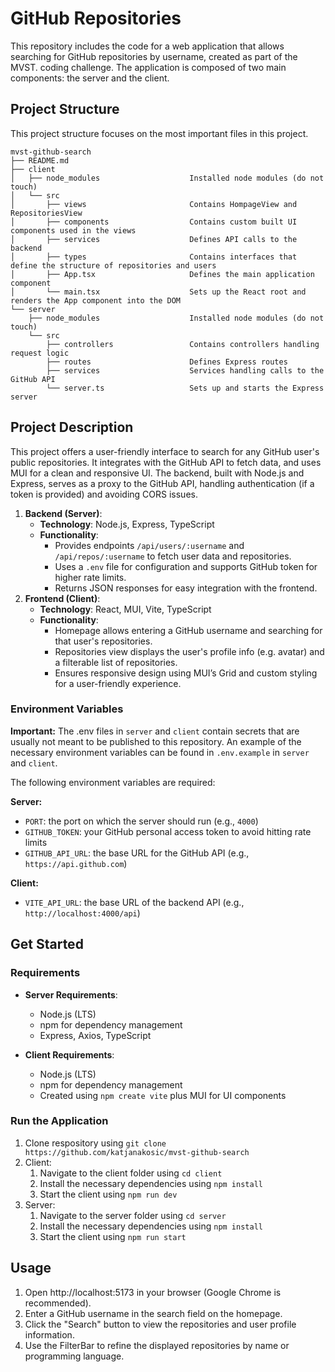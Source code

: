 # GitHub Repositories

This repository includes the code for a web application that allows searching for GitHub repositories by username, created as part of the MVST. coding challenge. The application is composed of two main components: the server and the client.

## Project Structure

This project structure focuses on the most important files in this project.

```
mvst-github-search
├── README.md
├── client
│   ├── node_modules                    Installed node modules (do not touch)
│   └── src
│       ├── views                       Contains HompageView and RepositoriesView
│       ├── components                  Contains custom built UI components used in the views
│       ├── services                    Defines API calls to the backend
│       ├── types                       Contains interfaces that define the structure of repositories and users
│       ├── App.tsx                     Defines the main application component
│       └── main.tsx                    Sets up the React root and renders the App component into the DOM
└── server
    ├── node_modules                    Installed node modules (do not touch)
    └── src
        ├── controllers                 Contains controllers handling request logic      
        ├── routes                      Defines Express routes
        ├── services                    Services handling calls to the GitHub API
        └── server.ts                   Sets up and starts the Express server

```

## Project Description

This project offers a user-friendly interface to search for any GitHub user's public repositories. It integrates with the GitHub API to fetch data, and uses MUI for a clean and responsive UI. The backend, built with Node.js and Express, serves as a proxy to the GitHub API, handling authentication (if a token is provided) and avoiding CORS issues.

1. **Backend (Server)**:
   - **Technology**: Node.js, Express, TypeScript
   - **Functionality**:
     - Provides endpoints `/api/users/:username` and `/api/repos/:username` to fetch user data and repositories.
     - Uses a `.env` file for configuration and supports GitHub token for higher rate limits.
     - Returns JSON responses for easy integration with the frontend.
2. **Frontend (Client)**:
   - **Technology**: React, MUI, Vite, TypeScript
   - **Functionality**:
     - Homepage allows entering a GitHub username and searching for that user's repositories.
     - Repositories view displays the user's profile info (e.g. avatar) and a filterable list of repositories.
     - Ensures responsive design using MUI’s Grid and custom styling for a user-friendly experience.



### Environment Variables

**Important:** The .env files in `server` and `client` contain secrets that are usually not meant to be published to this repository.
An example of the necessary environment variables can be found in `.env.example` in `server` and `client`.

The following environment variables are required:

**Server:**

- `PORT`: the port on which the server should run (e.g., `4000`)
- `GITHUB_TOKEN`: your GitHub personal access token to avoid hitting rate limits 
- `GITHUB_API_URL`: the base URL for the GitHub API (e.g., `https://api.github.com`)

**Client:**

- `VITE_API_URL`: the base URL of the backend API (e.g., `http://localhost:4000/api`)


## Get Started

### Requirements

- **Server Requirements**:

  - Node.js (LTS)
  - npm for dependency management
  - Express, Axios, TypeScript

- **Client Requirements**:
  - Node.js (LTS)
  - npm for dependency management
  - Created using `npm create vite` plus MUI for UI components

### Run the Application

1. Clone respository using `git clone https://github.com/katjanakosic/mvst-github-search`
2. Client:
   1. Navigate to the client folder using `cd client`
   2. Install the necessary dependencies using `npm install`
   3. Start the client using `npm run dev`
3. Server:
   1. Navigate to the server folder using `cd server`
   2. Install the necessary dependencies using `npm install`
   3. Start the client using `npm run start`

## Usage
1. Open http://localhost:5173 in your browser (Google Chrome is recommended).
2. Enter a GitHub username in the search field on the homepage.
3. Click the "Search" button to view the repositories and user profile information.
4. Use the FilterBar to refine the displayed repositories by name or programming language.
